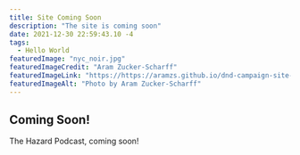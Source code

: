 ```yaml
---
title: Site Coming Soon
description: "The site is coming soon"
date: 2021-12-30 22:59:43.10 -4
tags:
  - Hello World
featuredImage: "nyc_noir.jpg"
featuredImageCredit: "Aram Zucker-Scharff"
featuredImageLink: "https://https://aramzs.github.io/dnd-campaign-site-defectors"
featuredImageAlt: "Photo by Aram Zucker-Scharff"
---
```


## Coming Soon!

The Hazard Podcast, coming soon!
